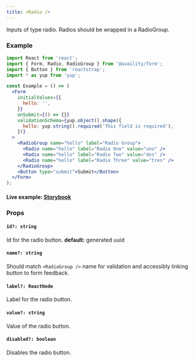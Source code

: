 ```yaml
---
title: <Radio />
---
```


Inputs of type radio. Radios should be wrapped in a RadioGroup.

### Example

```jsx
import React from 'react';
import { Form, Radio, RadioGroup } from '@availity/form';
import { Button } from 'reactstrap';
import * as yup from 'yup';

const Example = () => (
  <Form
    initialValues={{
      hello: '',
    }}
    onSubmit={() => {}}
    validationSchema={yup.object().shape({
      hello: yup.string().required('This field is required'),
    })}
  >
    <RadioGroup name="hello" label="Radio Group">
      <Radio name="hello" label="Radio One" value="uno" />
      <Radio name="hello" label="Radio Two" value="dos" />
      <Radio name="hello" label="Radio Three" value="tres" />
    </RadioGroup>
    <Button type="submit">Submit</Button>
  </Form>
);
```

#### Live example: [Storybook](https://availity.github.io/availity-react/storybook/?path=/story/formik-form--radio)

### Props

#### `id?: string`

Id for the radio button. **default:** generated uuid

#### `name?: string`

Should match `<RadioGroup />` name for validation and accessibly linking button to form feedback.

#### `label?: ReactNode`

Label for the radio button.

#### `value?: string`

Value of the radio button.

#### `disabled?: boolean`

Disables the radio button.
